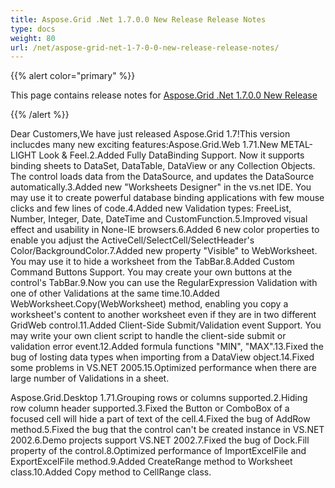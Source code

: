 ```yaml
---
title: Aspose.Grid .Net 1.7.0.0 New Release Release Notes
type: docs
weight: 80
url: /net/aspose-grid-net-1-7-0-0-new-release-release-notes/
---
```


{{% alert color="primary" %}} 

This page contains release notes for [Aspose.Grid .Net 1.7.0.0 New Release](https://downloads.aspose.com/cells/net/new-releases/aspose.grid-.net-1.7.0.0-new-release/)

{{% /alert %}} 

Dear Customers,We have just released Aspose.Grid 1.7!This version inclucdes many new exciting features:Aspose.Grid.Web 1.71.New METAL-LIGHT Look & Feel.2.Added Fully DataBinding Support. Now it supports binding sheets to DataSet, DataTable, DataView or any Collection Objects. The control loads data from the DataSource, and updates the DataSource automatically.3.Added new "Worksheets Designer" in the vs.net IDE. You may use it to create powerful database binding applications with few mouse clicks and few lines of code.4.Added new Validation types: FreeList, Number, Integer, Date, DateTime and CustomFunction.5.Improved visual effect and usability in None-IE browsers.6.Added 6 new color properties to enable you adjust the ActiveCell/SelectCell/SelectHeader's Color/BackgroundColor.7.Added new property "Visible" to WebWorksheet. You may use it to hide a worksheet from the TabBar.8.Added Custom Command Buttons Support. You may create your own buttons at the control's TabBar.9.Now you can use the RegularExpression Validation with one of other Validations at the same time.10.Added WebWorksheet.Copy(WebWorksheet) method, enabling you copy a worksheet's content to another worksheet even if they are in two different GridWeb control.11.Added Client-Side Submit/Validation event Support. You may write your own client script to handle the client-side submit or validation error event.12.Added formula functions "MIN", "MAX".13.Fixed the bug of losting data types when importing from a DataView object.14.Fixed some problems in VS.NET 2005.15.Optimized performance when there are large number of Validations in a sheet. 

Aspose.Grid.Desktop 1.71.Grouping rows or columns supported.2.Hiding row column header supported.3.Fixed the Button or ComboBox of a focused cell will hide a part of text of the cell.4.Fixed the bug of AddRow method.5.Fixed the bug that the control can't be created instance in VS.NET 2002.6.Demo projects support VS.NET 2002.7.Fixed the bug of Dock.Fill property of the control.8.Optimized performance of ImportExcelFile and ExportExcelFile method.9.Added CreateRange method to Worksheet class.10.Added Copy method to CellRange class.
